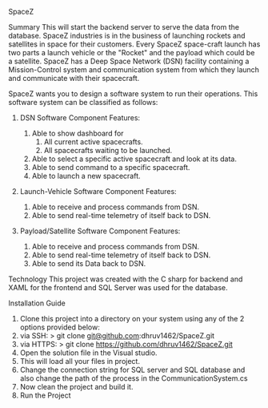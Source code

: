 SpaceZ

Summary
This will start the backend server to serve the data from the database.
SpaceZ industries is in the business of launching rockets and satellites in space for their customers. Every SpaceZ space-craft launch has two parts a launch vehicle or the "Rocket" and the payload which could be a satellite. SpaceZ has a Deep Space Network (DSN) facility containing a Mission-Control system and communication system from which they launch and communicate with their spacecraft. 

SpaceZ wants you to design a software system to run their operations. This software system can be classified as follows:

1) DSN Software Component Features:
	1. Able to show dashboard for
		1. All current active spacecrafts.
		2. All spacecrafts waiting to be launched.
	2. Able to select a specific active spacecraft and look at its data.
	3. Able to send command to a specific spacecraft.
	4. Able to launch a new spacecraft.
	
2) Launch-Vehicle Software Component Features:
	1. Able to receive and process commands from DSN.	
	2. Able to send real-time telemetry of itself back to DSN.
	
3) Payload/Satellite Software Component Features:
	1. Able to receive and process commands from DSN.	
	2. Able to send real-time telemetry of itself back to DSN.
	3. Able to send its Data back to DSN.


Technology 
This project was created with the C sharp for backend and XAML for the frontend and SQL Server was used for the database.

Installation Guide

1. Clone this project into a directory on your system using any of the 2 options provided below:
2. via SSH: > git clone git@github.com:dhruv1462/SpaceZ.git
3. via HTTPS: > git clone https://github.com/dhruv1462/SpaceZ.git
4. Open the solution file in the Visual studio. 
5. This will load all your files in project.
6. Change the connection string for SQL server and SQL database and also change the path of the process in the CommunicationSystem.cs 
7. Now clean the project and build it.
8. Run the Project

